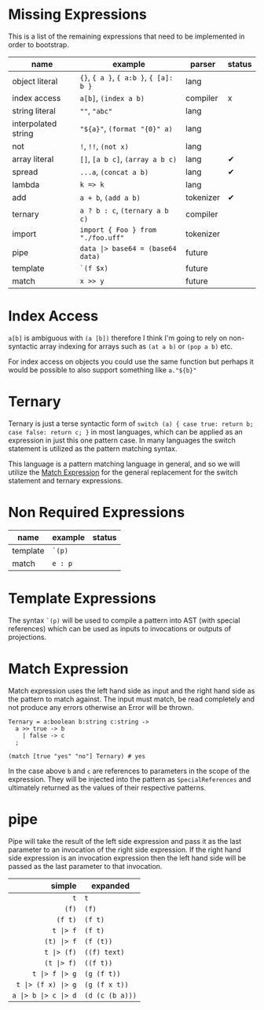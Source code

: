 # Missing Expressions

This is a list of the remaining expressions that need to be implemented in order
to bootstrap.

| name                | example                                | parser    | status |
| ------------------- | -------------------------------------- | --------- | ------ |
| object literal      | `{}`, `{ a }`, `{ a:b }`, `{ [a]: b }` | lang      |        |
| index access        | `a[b]`, `(index a b)`                  | compiler  | x      |
| string literal      | `""`, `"abc"`                          | lang      |        |
| interpolated string | `"${a}"`, `(format "{0}" a)`           | lang      |        |
| not                 | `!`, `!!`, `(not x)`                   | lang      |        |
| array literal       | `[]`, `[a b c]`, `(array a b c)`       | lang      | ✔      |
| spread              | `...a`, `(concat a b)`                 | lang      | ✔      |
| lambda              | `k => k`                               | lang      |        |
| add                 | `a + b`, `(add a b)`                   | tokenizer | ✔      |
| ternary             | `a ? b : c`, `(ternary a b c)`         | compiler  |        |
| import              | `import { Foo } from "./foo.uff"`      | tokenizer |        |
| pipe                | `data \|> base64 = (base64 data)`      | future    |        |
| template            | `` `(f $x) ``                          | future    |        |
| match               | `x >> y`                               | future    |        |

# Index Access

`a[b]` is ambiguous with `(a [b])` therefore I think I'm going to rely on
non-syntactic array indexing for arrays such as `(at a b)` or `(pop a b)` etc.

For index access on objects you could use the same function but perhaps it would
be possible to also support something like `a."${b}"`

# Ternary

Ternary is just a terse syntactic form of
`switch (a) { case true: return b; case false: return c; }` in most languages,
which can be applied as an expression in just this one pattern case. In many
languages the switch statement is utilized as the pattern matching syntax.

This language is a pattern matching language in general, and so we will utilize
the [Match Expression](#Match_Expression) for the general replacement for the
switch statement and ternary expressions.

# Non Required Expressions

| name     | example    | status |
| -------- | ---------- | ------ |
| template | `` `(p) `` |        |
| match    | `e : p`    |        |

# Template Expressions

The syntax `` `(p) `` will be used to compile a pattern into AST (with special
references) which can be used as inputs to invocations or outputs of
projections.

# Match Expression

Match expression uses the left hand side as input and the right hand side as the
pattern to match against. The input must match, be read completely and not
produce any errors otherwise an Error will be thrown.

```
Ternary = a:boolean b:string c:string ->
  a >> true -> b
    | false -> c
  ;
```

```
(match [true "yes" "no"] Ternary) # yes
```

In the case above `b` and `c` are references to parameters in the scope of the
expression. They will be injected into the pattern as `SpecialReferences` and
ultimately returned as the values of their respective patterns.

# pipe

Pipe will take the result of the left side expression and pass it as the last
parameter to an invocation of the right side expression. If the right hand side
expression is an invocation expression then the left hand side will be passed as
the last parameter to that invocation.

|                simple | expanded        |
| --------------------: | --------------- |
|                   `t` | `t`             |
|                 `(f)` | `(f)`           |
|               `(f t)` | `(f t)`         |
|             `t \|> f` | `(f t)`         |
|           `(t) \|> f` | `(f (t))`       |
|           `t \|> (f)` | `((f) text)`    |
|           `(t \|> f)` | `((f t))`       |
|       `t \|> f \|> g` | `(g (f t))`     |
|   `t \|> (f x) \|> g` | `(g (f x t))`   |
| `a \|> b \|> c \|> d` | `(d (c (b a)))` |
